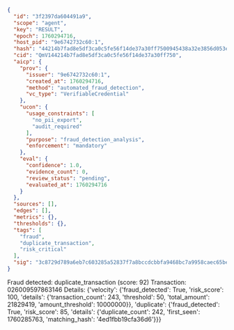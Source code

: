```json
{
  "id": "3f2397da604491a9",
  "scope": "agent",
  "key": "RESULT",
  "epoch": 1760294716,
  "host_pid": "9e6742732c60:1",
  "hash": "44214b7fad8e5df3ca0c5fe56f14de37a30ff7500945438a32e3856d053eca9a",
  "cid": "QmV144214b7fad8e5df3ca0c5fe56f14de37a30ff750",
  "aicp": {
    "prov": {
      "issuer": "9e6742732c60:1",
      "created_at": 1760294716,
      "method": "automated_fraud_detection",
      "vc_type": "VerifiableCredential"
    },
    "ucon": {
      "usage_constraints": [
        "no_pii_export",
        "audit_required"
      ],
      "purpose": "fraud_detection_analysis",
      "enforcement": "mandatory"
    },
    "eval": {
      "confidence": 1.0,
      "evidence_count": 0,
      "review_status": "pending",
      "evaluated_at": 1760294716
    }
  },
  "sources": [],
  "edges": [],
  "metrics": {},
  "thresholds": {},
  "tags": [
    "fraud",
    "duplicate_transaction",
    "risk_critical"
  ],
  "sig": "3c8729d789a6eb7c603285a52837f7a8bccdcbbfa9468bc7a9958caec65be4b7"
}
```

Fraud detected: duplicate_transaction (score: 92)
Transaction: 026009597863146
Details: {'velocity': {'fraud_detected': True, 'risk_score': 100, 'details': {'transaction_count': 243, 'threshold': 50, 'total_amount': 21829419, 'amount_threshold': 10000000}}, 'duplicate': {'fraud_detected': True, 'risk_score': 85, 'details': {'duplicate_count': 242, 'first_seen': 1760285763, 'matching_hash': '4ed1fbb19cfa36d6'}}}